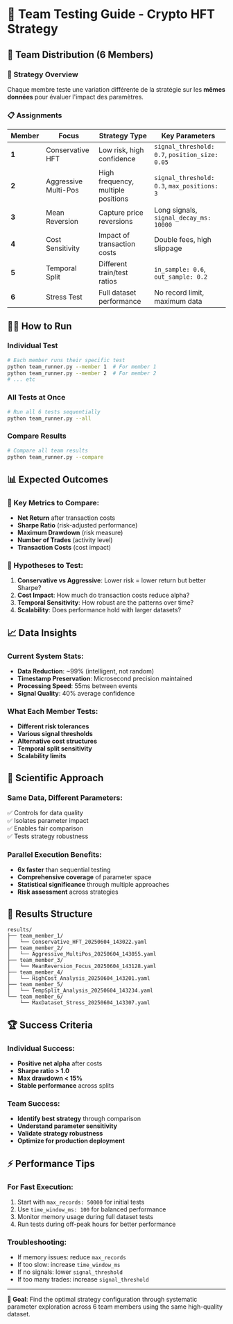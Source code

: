 # 🚀 Team Testing Guide - Crypto HFT Strategy

## 👥 Team Distribution (6 Members)

### 🎯 Strategy Overview
Chaque membre teste une variation différente de la stratégie sur les **mêmes données** pour évaluer l'impact des paramètres.

### 📋 Assignments

| Member | Focus | Strategy Type | Key Parameters |
|--------|-------|---------------|----------------|
| **1** | Conservative HFT | Low risk, high confidence | `signal_threshold: 0.7`, `position_size: 0.05` |
| **2** | Aggressive Multi-Pos | High frequency, multiple positions | `signal_threshold: 0.3`, `max_positions: 3` |
| **3** | Mean Reversion | Capture price reversions | Long signals, `signal_decay_ms: 10000` |
| **4** | Cost Sensitivity | Impact of transaction costs | Double fees, high slippage |
| **5** | Temporal Split | Different train/test ratios | `in_sample: 0.6`, `out_sample: 0.2` |
| **6** | Stress Test | Full dataset performance | No record limit, maximum data |

## 🏃‍♂️ How to Run

### Individual Test
```bash
# Each member runs their specific test
python team_runner.py --member 1  # For member 1
python team_runner.py --member 2  # For member 2
# ... etc
```

### All Tests at Once
```bash
# Run all 6 tests sequentially
python team_runner.py --all
```

### Compare Results
```bash
# Compare all team results
python team_runner.py --compare
```

## 📊 Expected Outcomes

### 🎯 Key Metrics to Compare:
- **Net Return** after transaction costs
- **Sharpe Ratio** (risk-adjusted performance)
- **Maximum Drawdown** (risk measure)
- **Number of Trades** (activity level)
- **Transaction Costs** (cost impact)

### 🧪 Hypotheses to Test:
1. **Conservative vs Aggressive**: Lower risk = lower return but better Sharpe?
2. **Cost Impact**: How much do transaction costs reduce alpha?
3. **Temporal Sensitivity**: How robust are the patterns over time?
4. **Scalability**: Does performance hold with larger datasets?

## 📈 Data Insights

### Current System Stats:
- **Data Reduction**: ~99% (intelligent, not random)
- **Timestamp Preservation**: Microsecond precision maintained
- **Processing Speed**: 55ms between events
- **Signal Quality**: 40% average confidence

### What Each Member Tests:
- **Different risk tolerances**
- **Various signal thresholds**
- **Alternative cost structures**
- **Temporal split sensitivity**
- **Scalability limits**

## 🔬 Scientific Approach

### Same Data, Different Parameters:
✅ Controls for data quality  
✅ Isolates parameter impact  
✅ Enables fair comparison  
✅ Tests strategy robustness  

### Parallel Execution Benefits:
- **6x faster** than sequential testing
- **Comprehensive coverage** of parameter space
- **Statistical significance** through multiple approaches
- **Risk assessment** across strategies

## 📁 Results Structure

```
results/
├── team_member_1/
│   └── Conservative_HFT_20250604_143022.yaml
├── team_member_2/
│   └── Aggressive_MultiPos_20250604_143055.yaml
├── team_member_3/
│   └── MeanReversion_Focus_20250604_143128.yaml
├── team_member_4/
│   └── HighCost_Analysis_20250604_143201.yaml
├── team_member_5/
│   └── TempSplit_Analysis_20250604_143234.yaml
└── team_member_6/
    └── MaxDataset_Stress_20250604_143307.yaml
```

## 🏆 Success Criteria

### Individual Success:
- **Positive net alpha** after costs
- **Sharpe ratio > 1.0**
- **Max drawdown < 15%**
- **Stable performance** across splits

### Team Success:
- **Identify best strategy** through comparison
- **Understand parameter sensitivity**
- **Validate strategy robustness**
- **Optimize for production deployment**

## ⚡ Performance Tips

### For Fast Execution:
1. Start with `max_records: 50000` for initial tests
2. Use `time_window_ms: 100` for balanced performance
3. Monitor memory usage during full dataset tests
4. Run tests during off-peak hours for better performance

### Troubleshooting:
- If memory issues: reduce `max_records`
- If too slow: increase `time_window_ms`
- If no signals: lower `signal_threshold`
- If too many trades: increase `signal_threshold`

---

**🎯 Goal**: Find the optimal strategy configuration through systematic parameter exploration across 6 team members using the same high-quality dataset.
